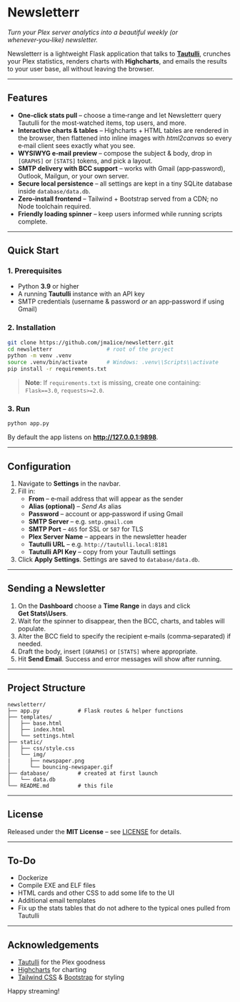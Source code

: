 # Newsletterr

_Turn your Plex server analytics into a beautiful weekly (or whenever‑you‑like) newsletter._

Newsletterr is a lightweight Flask application that talks to **[Tautulli](https://tautulli.com/)**, crunches your Plex statistics, renders charts with **Highcharts**, and emails the results to your user base, all without leaving the browser.

---

## Features

* **One‑click stats pull** – choose a time‑range and let Newsletterr query Tautulli for the most‑watched items, top users, and more.  
* **Interactive charts & tables** – Highcharts + HTML tables are rendered in the browser, then flattened into inline images with *html2canvas* so every e‑mail client sees exactly what you see.  
* **WYSIWYG e‑mail preview** – compose the subject & body, drop in `[GRAPHS]` or `[STATS]` tokens, and pick a layout.  
* **SMTP delivery with BCC support** – works with Gmail (app‑password), Outlook, Mailgun, or your own server.  
* **Secure local persistence** – all settings are kept in a tiny SQLite database inside `database/data.db`.  
* **Zero‑install frontend** – Tailwind + Bootstrap served from a CDN; no Node toolchain required.  
* **Friendly loading spinner** – keep users informed while running scripts complete.

---

## Quick Start

### 1. Prerequisites

* Python **3.9** or higher  
* A running **Tautulli** instance with an API key  
* SMTP credentials (username & password _or_ an app‑password if using Gmail)

### 2. Installation

```bash
git clone https://github.com/jma1ice/newsletterr.git
cd newsletterr                 # root of the project
python -m venv .venv
source .venv/bin/activate      # Windows: .venv\\Scripts\\activate
pip install -r requirements.txt
```

> **Note**: If `requirements.txt` is missing, create one containing:  
> `Flask==3.0`, `requests>=2.0`.

### 3. Run

```bash
python app.py
```

By default the app listens on **http://127.0.0.1:9898**.

---

## Configuration

1. Navigate to **Settings** in the navbar.  
2. Fill in:
   * **From** – e‑mail address that will appear as the sender  
   * **Alias (optional)** – _Send As_ alias  
   * **Password** – account or app‑password if using Gmail  
   * **SMTP Server** – e.g. `smtp.gmail.com`  
   * **SMTP Port** – `465` for SSL or `587` for TLS  
   * **Plex Server Name** – appears in the newsletter header  
   * **Tautulli URL** – e.g. `http://tautulli.local:8181`  
   * **Tautulli API Key** – copy from your Tautulli settings  
3. Click **Apply Settings**.  Settings are saved to `database/data.db`.

---

## Sending a Newsletter

1. On the **Dashboard** choose a **Time Range** in days and click **Get Stats\\Users**.  
2. Wait for the spinner to disappear, then the BCC, charts, and tables will populate.  
3. Alter the BCC field to specify the recipient e‑mails (comma‑separated) if needed.  
4. Draft the body, insert `[GRAPHS]` or `[STATS]` where appropriate.  
5. Hit **Send Email**.  Success and error messages will show after running.

---

## Project Structure

```
newsletterr/
├── app.py            # Flask routes & helper functions
├── templates/
│   ├── base.html
│   ├── index.html
│   └── settings.html
├── static/
│   ├── css/style.css
│   └── img/
|      ├── newspaper.png
│      └── bouncing-newspaper.gif
├── database/         # created at first launch
│   └── data.db
└── README.md         # this file
```

---

## License

Released under the **MIT License** – see [LICENSE](LICENSE) for details.

---

## To-Do

* Dockerize
* Compile EXE and ELF files
* HTML cards and other CSS to add some life to the UI
* Additional email templates
* Fix up the stats tables that do not adhere to the typical ones pulled from Tautulli

---

## Acknowledgements

* [Tautulli](https://tautulli.com/) for the Plex goodness  
* [Highcharts](https://www.highcharts.com/) for charting  
* [Tailwind CSS](https://tailwindcss.com/) & [Bootstrap](https://getbootstrap.com/) for styling

Happy streaming!
